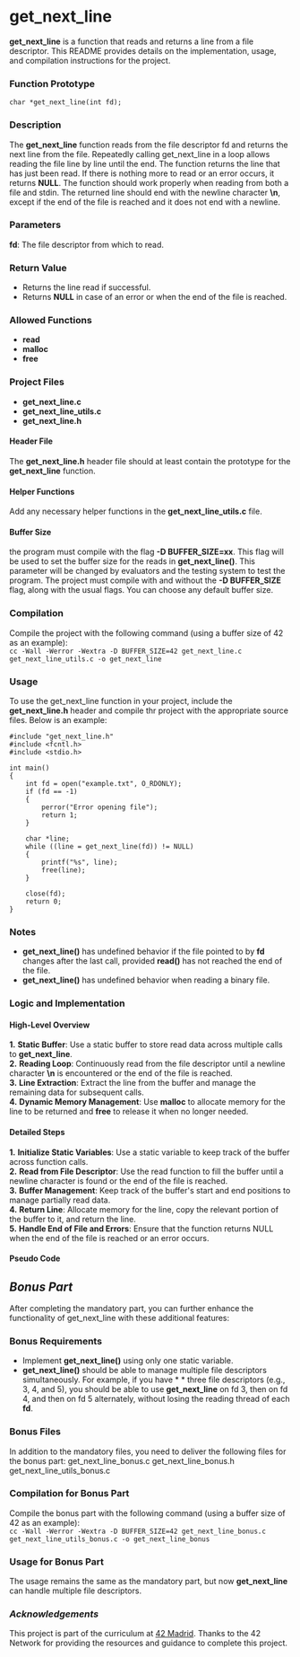 # get_next_line
**get_next_line** is a function that reads and returns a line from a file descriptor. This README provides details on the implementation, usage, and compilation instructions for the project.
### Function Prototype
``
char *get_next_line(int fd);
``
### Description
The **get_next_line** function reads from the file descriptor fd and returns the next line from the file.
Repeatedly calling get_next_line in a loop allows reading the file line by line until the end.
The function returns the line that has just been read.
If there is nothing more to read or an error occurs, it returns **NULL**.
The function should work properly when reading from both a file and stdin.
The returned line should end with the newline character **\n**, except if the end of the file is reached and it does not end with a newline.
### Parameters
**fd**: The file descriptor from which to read.
### Return Value
* Returns the line read if successful.
* Returns **NULL** in case of an error or when the end of the file is reached.
### Allowed Functions
* **read**
* **malloc**
* **free**
### Project Files
* **get_next_line.c**
* **get_next_line_utils.c**
* **get_next_line.h**
#### Header File
The **get_next_line.h** header file should at least contain the prototype for the **get_next_line** function.
#### Helper Functions
Add any necessary helper functions in the **get_next_line_utils.c** file.
#### Buffer Size
the program must compile with the flag **-D BUFFER_SIZE=xx**. This flag will be used to set the buffer size for the reads in **get_next_line()**. This parameter will be changed by evaluators and the testing system to test the program.
The project must compile with and without the **-D BUFFER_SIZE** flag, along with the usual flags. You can choose any default buffer size.
### Compilation
Compile the project with the following command (using a buffer size of 42 as an example):  
``
cc -Wall -Werror -Wextra -D BUFFER_SIZE=42 get_next_line.c get_next_line_utils.c -o get_next_line
``
### Usage
To use the get_next_line function in your project, include the **get_next_line.h** header and compile thr project with the appropriate source files. Below is an example:
````
#include "get_next_line.h"
#include <fcntl.h>
#include <stdio.h>

int main()
{
    int fd = open("example.txt", O_RDONLY);
    if (fd == -1)
    {
        perror("Error opening file");
        return 1;
    }

    char *line;
    while ((line = get_next_line(fd)) != NULL)
    {
        printf("%s", line);
        free(line);
    }

    close(fd);
    return 0;
}
````
### Notes
* **get_next_line()** has undefined behavior if the file pointed to by **fd** changes after the last call, provided **read()** has not reached the end of the file.
* **get_next_line()** has undefined behavior when reading a binary file.
### Logic and Implementation
#### High-Level Overview
**1.** **Static Buffer**: Use a static buffer to store read data across multiple calls to **get_next_line**.  
**2.** **Reading Loop**: Continuously read from the file descriptor until a newline character **\n** is encountered or the end of the file is reached.  
**3.** **Line Extraction**: Extract the line from the buffer and manage the remaining data for subsequent calls.  
**4.** **Dynamic Memory Management**: Use **malloc** to allocate memory for the line to be returned and **free** to release it when no longer needed.  
#### Detailed Steps
**1.** **Initialize Static Variables**: Use a static variable to keep track of the buffer across function calls.  
**2.** **Read from File Descriptor**: Use the read function to fill the buffer until a newline character is found or the end of the file is reached.  
**3.** **Buffer Management**: Keep track of the buffer's start and end positions to manage partially read data.  
**4.** **Return Line**: Allocate memory for the line, copy the relevant portion of the buffer to it, and return the line.  
**5.** **Handle End of File and Errors**: Ensure that the function returns NULL when the end of the file is reached or an error occurs.  
#### Pseudo Code
## _Bonus Part_
After completing the mandatory part, you can further enhance the functionality of get_next_line with these additional features:
### Bonus Requirements
* Implement **get_next_line()** using only one static variable.
* **get_next_line()** should be able to manage multiple file descriptors simultaneously. For example, if you have * * three file descriptors (e.g., 3, 4, and 5), you should be able to use **get_next_line** on fd 3, then on fd 4, and then on fd 5 alternately, without losing the reading thread of each **fd**.
### Bonus Files
In addition to the mandatory files, you need to deliver the following files for the bonus part:
get_next_line_bonus.c
get_next_line_bonus.h
get_next_line_utils_bonus.c
### Compilation for Bonus Part
Compile the bonus part with the following command (using a buffer size of 42 as an example):  
``cc -Wall -Werror -Wextra -D BUFFER_SIZE=42 get_next_line_bonus.c get_next_line_utils_bonus.c -o get_next_line_bonus``
### Usage for Bonus Part
The usage remains the same as the mandatory part, but now **get_next_line** can handle multiple file descriptors.
### *Acknowledgements*
This project is part of the curriculum at [42 Madrid](https://www.42madrid.com/). Thanks to the 42 Network for providing the resources and guidance to complete this project.

